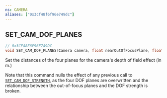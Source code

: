 ```yaml
---
ns: CAMERA
aliases: ["0x3cf48f6f96e749dc"]
---
```

## SET_CAM_DOF_PLANES

```c
// 0x3CF48F6F96E749DC
void SET_CAM_DOF_PLANES(Camera camera, float nearOutOfFocusPlane, float nearInFocusPlane, float farInFocusPlane, float farOutOfFocusPlane);
```

Set the distances of the four planes for the camera's depth of field effect (in m.)

Note that this command nulls the effect of any previous call to [`SET_CAM_DOF_STRENGTH`](#_0x5EE29B4D7D5DF897), as the four DOF planes are overwritten and the relationship between the out-of-focus planes and the DOF strength is broken.

